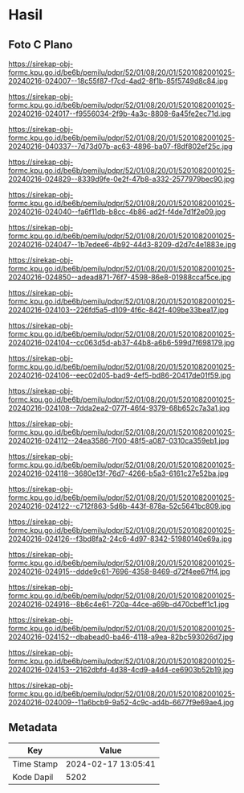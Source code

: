 # Hasil

## Foto C Plano

https://sirekap-obj-formc.kpu.go.id/be6b/pemilu/pdpr/52/01/08/20/01/5201082001025-20240216-024007--18c55f87-f7cd-4ad2-8f1b-85f5749d8c84.jpg

https://sirekap-obj-formc.kpu.go.id/be6b/pemilu/pdpr/52/01/08/20/01/5201082001025-20240216-024017--f9556034-2f9b-4a3c-8808-6a45fe2ec71d.jpg

https://sirekap-obj-formc.kpu.go.id/be6b/pemilu/pdpr/52/01/08/20/01/5201082001025-20240216-040337--7d73d07b-ac63-4896-ba07-f8df802ef25c.jpg

https://sirekap-obj-formc.kpu.go.id/be6b/pemilu/pdpr/52/01/08/20/01/5201082001025-20240216-024829--8339d9fe-0e2f-47b8-a332-2577979bec90.jpg

https://sirekap-obj-formc.kpu.go.id/be6b/pemilu/pdpr/52/01/08/20/01/5201082001025-20240216-024040--fa6f11db-b8cc-4b86-ad2f-f4de7d1f2e09.jpg

https://sirekap-obj-formc.kpu.go.id/be6b/pemilu/pdpr/52/01/08/20/01/5201082001025-20240216-024047--1b7edee6-4b92-44d3-8209-d2d7c4e1883e.jpg

https://sirekap-obj-formc.kpu.go.id/be6b/pemilu/pdpr/52/01/08/20/01/5201082001025-20240216-024850--adead871-76f7-4598-86e8-01988ccaf5ce.jpg

https://sirekap-obj-formc.kpu.go.id/be6b/pemilu/pdpr/52/01/08/20/01/5201082001025-20240216-024103--226fd5a5-d109-4f6c-842f-409be33bea17.jpg

https://sirekap-obj-formc.kpu.go.id/be6b/pemilu/pdpr/52/01/08/20/01/5201082001025-20240216-024104--cc063d5d-ab37-44b8-a6b6-599d7f698179.jpg

https://sirekap-obj-formc.kpu.go.id/be6b/pemilu/pdpr/52/01/08/20/01/5201082001025-20240216-024106--eec02d05-bad9-4ef5-bd86-20417de01f59.jpg

https://sirekap-obj-formc.kpu.go.id/be6b/pemilu/pdpr/52/01/08/20/01/5201082001025-20240216-024108--7dda2ea2-077f-46f4-9379-68b652c7a3a1.jpg

https://sirekap-obj-formc.kpu.go.id/be6b/pemilu/pdpr/52/01/08/20/01/5201082001025-20240216-024112--24ea3586-7f00-48f5-a087-0310ca359eb1.jpg

https://sirekap-obj-formc.kpu.go.id/be6b/pemilu/pdpr/52/01/08/20/01/5201082001025-20240216-024118--3680e13f-76d7-4266-b5a3-6161c27e52ba.jpg

https://sirekap-obj-formc.kpu.go.id/be6b/pemilu/pdpr/52/01/08/20/01/5201082001025-20240216-024122--c712f863-5d6b-443f-878a-52c5641bc809.jpg

https://sirekap-obj-formc.kpu.go.id/be6b/pemilu/pdpr/52/01/08/20/01/5201082001025-20240216-024126--f3bd8fa2-24c6-4d97-8342-51980140e69a.jpg

https://sirekap-obj-formc.kpu.go.id/be6b/pemilu/pdpr/52/01/08/20/01/5201082001025-20240216-024915--ddde9c61-7696-4358-8469-d72f4ee67ff4.jpg

https://sirekap-obj-formc.kpu.go.id/be6b/pemilu/pdpr/52/01/08/20/01/5201082001025-20240216-024916--8b6c4e61-720a-44ce-a69b-d470cbeff1c1.jpg

https://sirekap-obj-formc.kpu.go.id/be6b/pemilu/pdpr/52/01/08/20/01/5201082001025-20240216-024152--dbabead0-ba46-4118-a9ea-82bc593026d7.jpg

https://sirekap-obj-formc.kpu.go.id/be6b/pemilu/pdpr/52/01/08/20/01/5201082001025-20240216-024153--2162dbfd-4d38-4cd9-a4d4-ce6903b52b19.jpg

https://sirekap-obj-formc.kpu.go.id/be6b/pemilu/pdpr/52/01/08/20/01/5201082001025-20240216-024009--11a6bcb9-9a52-4c9c-ad4b-6677f9e69ae4.jpg


## Metadata

| Key        | Value               |
| ---------- | ------------------- |
| Time Stamp | 2024-02-17 13:05:41 |
| Kode Dapil | 5202                |



